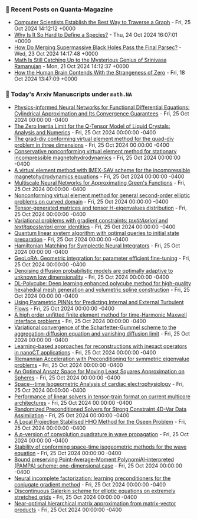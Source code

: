 ### 📝 Recent Posts on Quanta-Magazine
<!-- quanta starts -->
* <a href="https://www.quantamagazine.org/computer-scientists-establish-the-best-way-to-traverse-a-graph-20241025/">Computer Scientists Establish the Best Way to Traverse a Graph</a> - Fri, 25 Oct 2024 14:12:12 +0000
* <a href="https://www.quantamagazine.org/why-is-it-so-hard-to-define-a-species-20241024/">Why Is It So Hard to Define a Species?</a> - Thu, 24 Oct 2024 16:07:01 +0000
* <a href="https://www.quantamagazine.org/how-do-merging-supermassive-black-holes-pass-the-final-parsec-20241023/">How Do Merging Supermassive Black Holes Pass the Final Parsec?</a> - Wed, 23 Oct 2024 14:17:48 +0000
* <a href="https://www.quantamagazine.org/srinivasa-ramanujan-was-a-genius-math-is-still-catching-up-20241021/">Math Is Still Catching Up to the Mysterious Genius of Srinivasa Ramanujan</a> - Mon, 21 Oct 2024 14:12:37 +0000
* <a href="https://www.quantamagazine.org/how-the-human-brain-contends-with-the-strangeness-of-zero-20241018/">How the Human Brain Contends With the Strangeness of Zero</a> - Fri, 18 Oct 2024 13:47:09 +0000
<!-- quanta ends -->

### 📝 Today's Arxiv Manuscripts under ``math.NA``
<!-- arxiv-math-na starts -->
* <a href="https://arxiv.org/abs/2410.18153">Physics-informed Neural Networks for Functional Differential Equations: Cylindrical Approximation and Its Convergence Guarantees</a> - Fri, 25 Oct 2024 00:00:00 -0400
* <a href="https://arxiv.org/abs/2410.18328">The Zero Inertia Limit for the Q-Tensor Model of Liquid Crystals: Analysis and Numerics</a> - Fri, 25 Oct 2024 00:00:00 -0400
* <a href="https://arxiv.org/abs/2410.18375">The grad-div conforming virtual element method for the quad-div problem in three dimensions</a> - Fri, 25 Oct 2024 00:00:00 -0400
* <a href="https://arxiv.org/abs/2410.18376">Conservative nonconforming virtual element method for stationary incompressible magnetohydrodynamics</a> - Fri, 25 Oct 2024 00:00:00 -0400
* <a href="https://arxiv.org/abs/2410.18384">A virtual element method with IMEX-SAV scheme for the incompressible magnetohydrodynamics equations</a> - Fri, 25 Oct 2024 00:00:00 -0400
* <a href="https://arxiv.org/abs/2410.18439">Multiscale Neural Networks for Approximating Green's Functions</a> - Fri, 25 Oct 2024 00:00:00 -0400
* <a href="https://arxiv.org/abs/2410.18526">Nonconforming virtual element method for general second-order elliptic problems on curved domain</a> - Fri, 25 Oct 2024 00:00:00 -0400
* <a href="https://arxiv.org/abs/2410.18592">Tensor-generated matrices and tensor H-eigenvalues distribution</a> - Fri, 25 Oct 2024 00:00:00 -0400
* <a href="https://arxiv.org/abs/2410.18780">Variational problems with gradient constraints: $textit{A priori}$ and $textit{a posteriori}$ error identities</a> - Fri, 25 Oct 2024 00:00:00 -0400
* <a href="https://arxiv.org/abs/2410.18178">Quantum linear system algorithm with optimal queries to initial state preparation</a> - Fri, 25 Oct 2024 00:00:00 -0400
* <a href="https://arxiv.org/abs/2410.18262">Hamiltonian Matching for Symplectic Neural Integrators</a> - Fri, 25 Oct 2024 00:00:00 -0400
* <a href="https://arxiv.org/abs/2410.18720">GeoLoRA: Geometric integration for parameter efficient fine-tuning</a> - Fri, 25 Oct 2024 00:00:00 -0400
* <a href="https://arxiv.org/abs/2410.18784">Denoising diffusion probabilistic models are optimally adaptive to unknown low dimensionality</a> - Fri, 25 Oct 2024 00:00:00 -0400
* <a href="https://arxiv.org/abs/2410.18852">DL-Polycube: Deep learning enhanced polycube method for high-quality hexahedral mesh generation and volumetric spline construction</a> - Fri, 25 Oct 2024 00:00:00 -0400
* <a href="https://arxiv.org/abs/2410.18917">Using Parametric PINNs for Predicting Internal and External Turbulent Flows</a> - Fri, 25 Oct 2024 00:00:00 -0400
* <a href="https://arxiv.org/abs/2301.08944">A high order unfitted finite element method for time-Harmonic Maxwell interface problems</a> - Fri, 25 Oct 2024 00:00:00 -0400
* <a href="https://arxiv.org/abs/2306.02226">Variational convergence of the Scharfetter-Gummel scheme to the aggregation-diffusion equation and vanishing diffusion limit</a> - Fri, 25 Oct 2024 00:00:00 -0400
* <a href="https://arxiv.org/abs/2307.10474">Learning-based approaches for reconstructions with inexact operators in nanoCT applications</a> - Fri, 25 Oct 2024 00:00:00 -0400
* <a href="https://arxiv.org/abs/2309.05143">Riemannian Acceleration with Preconditioning for symmetric eigenvalue problems</a> - Fri, 25 Oct 2024 00:00:00 -0400
* <a href="https://arxiv.org/abs/2310.15570">An Optimal Ansatz Space for Moving Least Squares Approximation on Spheres</a> - Fri, 25 Oct 2024 00:00:00 -0400
* <a href="https://arxiv.org/abs/2311.17500">Space--time Isogeometric Analysis of cardiac electrophysiology</a> - Fri, 25 Oct 2024 00:00:00 -0400
* <a href="https://arxiv.org/abs/2312.08006">Performance of linear solvers in tensor-train format on current multicore architectures</a> - Fri, 25 Oct 2024 00:00:00 -0400
* <a href="https://arxiv.org/abs/2401.15758">Randomized Preconditioned Solvers for Strong Constraint 4D-Var Data Assimilation</a> - Fri, 25 Oct 2024 00:00:00 -0400
* <a href="https://arxiv.org/abs/2402.02727">A Local Projection Stabilised HHO Method for the Oseen Problem</a> - Fri, 25 Oct 2024 00:00:00 -0400
* <a href="https://arxiv.org/abs/2402.17712">A $p$-version of convolution quadrature in wave propagation</a> - Fri, 25 Oct 2024 00:00:00 -0400
* <a href="https://arxiv.org/abs/2403.15043">Stability of conforming space-time isogeometric methods for the wave equation</a> - Fri, 25 Oct 2024 00:00:00 -0400
* <a href="https://arxiv.org/abs/2410.14292">Bound preserving Point-Average-Moment PolynomiAl-interpreted (PAMPA) scheme: one-dimensional case</a> - Fri, 25 Oct 2024 00:00:00 -0400
* <a href="https://arxiv.org/abs/2305.16368">Neural incomplete factorization: learning preconditioners for the conjugate gradient method</a> - Fri, 25 Oct 2024 00:00:00 -0400
* <a href="https://arxiv.org/abs/2405.06120">Discontinuous Galerkin scheme for elliptic equations on extremely stretched grids</a> - Fri, 25 Oct 2024 00:00:00 -0400
* <a href="https://arxiv.org/abs/2407.04686">Near-optimal hierarchical matrix approximation from matrix-vector products</a> - Fri, 25 Oct 2024 00:00:00 -0400
<!-- arxiv-math-na ends -->
